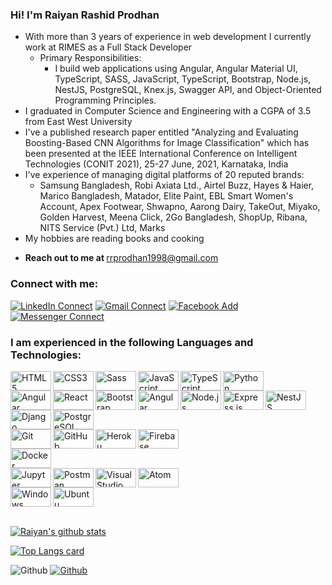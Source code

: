### Hi! I'm Raiyan Rashid Prodhan
- With more than 3 years of experience in web development I currently work at RIMES as a Full Stack Developer
  - Primary Responsibilities:
    - I build web applications using Angular, Angular Material UI, TypeScript, SASS, JavaScript, TypeScript, Bootstrap, Node.js, NestJS, PostgreSQL, Knex.js, Swagger API, and Object-Oriented Programming Principles.
- I graduated in Computer Science and Engineering with a CGPA of 3.5 from East West University
- I've a published research paper entitled "Analyzing and Evaluating Boosting-Based CNN Algorithms for Image Classification" which has been presented at the IEEE International Conference on Intelligent Technologies (CONIT 2021), 25-27 June, 2021, Karnataka, India
- I've experience of managing digital platforms of 20 reputed brands: 
  - Samsung Bangladesh, Robi Axiata Ltd., Airtel Buzz, Hayes & Haier, Marico Bangladesh, Matador, Elite Paint, EBL Smart Women's Account, Apex Footwear, Shwapno, Aarong Dairy, TakeOut, Miyako, Golden Harvest, Meena Click, 2Go Bangladesh, ShopUp, Ribana, NITS Service (Pvt.) Ltd, Marks 
- My hobbies are reading books and cooking

[//]: # (<strong>Portfolio site  </strong> https://rakibulalam109.github.io/MyPortfolio.github.io/) 

- <strong>Reach out to me at </strong> rrprodhan1998@gmail.com

### Connect with me:
[![LinkedIn Connect](https://img.shields.io/badge/%20-Connect-black?color=14171A&labelColor=212121&logo=linkedin&logoColor=ffffff)](https://www.linkedin.com/in/rrprodhan/)
[![Gmail Connect](https://img.shields.io/badge/%20-Connect-black?color=14171A&labelColor=212121&logo=gmail&logoColor=ffffff)](https://mail.google.com/mail/u/0/?tab=rm#inbox)
[![Facebook Add](https://img.shields.io/badge/%20-Follow-black?color=14171A&labelColor=1976d2&logo=facebook&logoColor=ffffff)](https://www.facebook.com/raiyanrashid.prodhan.5/)
[![Messenger Connect](https://img.shields.io/badge/%20-Connect-black?color=14171A&labelColor=1976d2&logo=messenger&logoColor=ffffff)](http://m.me/raiyanrashid.prodhan.5)

### I am experienced in the following Languages and Technologies:

[comment]: <> (#### IDE)
[comment]: <> (#### Frameworks) 

<img align="left" alt="HTML5" height="31px" width="65px" src="https://img.shields.io/badge/HTML5-E34F26?style=for-the-badge&logo=html5&logoColor=white" />
<img align="left" alt="CSS3" height="31px" width="65px" src="https://img.shields.io/badge/CSS3-1572B6?style=for-the-badge&logo=css3&logoColor=white" />
<img align="left" alt="Sass" height="31px" width="65px" src="https://img.shields.io/badge/Sass-CC6699?style=for-the-badge&logo=sass&logoColor=white" />
<img align="left" alt="JavaScript" height="31px" width="65px" src="https://img.shields.io/badge/JavaScript-F7DF1E?style=for-the-badge&logo=javascript&logoColor=black" />
<img align="left" alt="TypeScript" height="31px" width="65px" src="https://img.shields.io/badge/TypeScript-007ACC?style=for-the-badge&logo=typescript&logoColor=white" />
<img align="left" alt="Python" height="31px" width="65px" src="https://img.shields.io/badge/Python-3776AB?style=for-the-badge&logo=python&logoColor=white" />

<br/>
<p></p>

<img align="left" alt="Angular" height="31px" width="65px" src="https://img.shields.io/badge/Angular-DD0031?style=for-the-badge&logo=angular&logoColor=white" />
<img align="left" alt="React" height="31px" width="65px" src="https://img.shields.io/badge/React-5ED3F3?style=for-the-badge&logo=angular&logoColor=white" />
<img align="left" alt="Bootstrap" height="31px" width="65px" src="https://img.shields.io/badge/Bootstrap-563D7C?style=for-the-badge&logo=bootstrap&logoColor=white" />
<img align="left" alt="Angular Material" height="31px" width="65px" src="https://img.shields.io/badge/Angular--Material-FB8C00?style=for-the-badge&logo=material-ui&logoColor=white" />
<img align="left" alt="Node.js" height="31px" width="65px" src="https://img.shields.io/badge/Node.js-43853D?style=for-the-badge&logo=node.js&logoColor=white" />
<img align="left" alt="Express.js" height="31px" width="65px" src="https://img.shields.io/badge/Express.js-000000?style=for-the-badge&logo=express&logoColor=white" />
<img align="left" alt="NestJS" height="31px" width="65px" src="https://img.shields.io/badge/Nest.js-E0244F?style=for-the-badge&logo=express&logoColor=white" />
<img align="left" alt="Django" height="31px" width="65px" src="https://img.shields.io/badge/Django-092E20?style=for-the-badge&logo=django&logoColor=white" />

[comment]: <> (#### Database)

<br/>
<p></p>

<img align="left" alt="PostgreSQL" height="31px" width="65px" src="https://img.shields.io/badge/PostgreSQL-316192?style=for-the-badge&logo=postgresql&logoColor=white" />

<br/>
<p></p>

<img align="left" alt="Git" height="31px" width="65px" src="https://img.shields.io/badge/Git-F05032?style=for-the-badge&logo=git&logoColor=white" />
<img align="left" alt="GitHub" height="31px" width="65px" src="https://img.shields.io/badge/GitHub-100000?style=for-the-badge&logo=github&logoColor=white" />
<img align="left" alt="Heroku" height="31px" width="65px" src="https://img.shields.io/badge/Heroku-430098?style=for-the-badge&logo=heroku&logoColor=white" />
<img align="left" alt="Firebase" height="31px" width="65px" src="https://img.shields.io/badge/Firebase-FFCB2D?style=for-the-badge&logo=heroku&logoColor=white" />

<br/>
<p></p>

<img align="left" alt="Docker" height="31px" width="65px" src="https://img.shields.io/badge/Docker-2CA5E0?style=for-the-badge&logo=docker&logoColor=white" />

<br/>
<p></p>

<img align="left" alt="Jupyter" height="31px" width="65px" src="https://img.shields.io/badge/Jupyter-F37626.svg?&style=for-the-badge&logo=Jupyter&logoColor=white" />
<img align="left" alt="Postman" height="31px" width="65px" src="https://img.shields.io/badge/Postman-FF6C37?style=for-the-badge&logo=Postman&logoColor=white" />
<img align="left" alt="Visual Studio Code" height="31px" width="65px" src="https://img.shields.io/badge/Visual_Studio_Code-0078D4?style=for-the-badge&logo=visual%20studio%20code&logoColor=white" />
<img align="left" alt="Atom" height="31px" width="65px" src="https://img.shields.io/badge/Atom-66595C?style=for-the-badge&logo=Atom&logoColor=white" />

<br/>
<p></p>

[comment]: <> (#### Languages) 

[comment]: <> (#### Social) 
[comment]: <> (#### OS) 

<img align="left" alt="Windows" height="31px" width="65px" src="https://img.shields.io/badge/Windows-0078D6?style=for-the-badge&logo=windows&logoColor=white" />
<img align="left" alt="Ubuntu" height="31px" width="65px" src="https://img.shields.io/badge/Ubuntu-E95420?style=for-the-badge&logo=ubuntu&logoColor=white" />

<br/>
<p></p>
<br/>

[![Raiyan's github stats](https://github-readme-stats.vercel.app/api?username=rrprodhan&show_icons=true&theme=cobalt)](https://github.com/rrprodhan/github-readme-stats)

[![Top Langs card](https://github-readme-stats.vercel.app/api/top-langs/?username=rrprodhan&card_width=550&show_icons=true&theme=radical)](https://github.com/rrprodhan)


![Github](https://visitor-badge.laobi.icu/badge?page_id=rrprodhan)
[![Github](https://img.shields.io/github/followers/rrprodhan?label=Follow&style=social)](https://github.com/rrprodhan)
